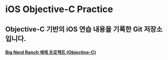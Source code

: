 iOS Objective-C Practice
========================

Objective-C 기반의 iOS 연습 내용을 기록한 Git 저장소입니다.
-------------------------------------------------

#### [Big Nerd Ranch 예제 프로젝트 (Objective-C)](./Big_Nerd_Ranch_Objective-C)
